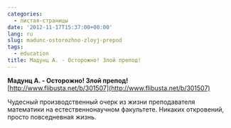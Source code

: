 ```yaml
---
categories:
  - листая-страницы
date: '2012-11-17T15:37:00+00:00'
lang: ru
slug: madunc-ostorozhno-zloyj-prepod
tags:
  - education
title: Мадунц А. - Осторожно! Злой препод!
---
```



**Мадунц А. - Осторожно! Злой препод!**  
[http://www.flibusta.net/b/301507](http://www.flibusta.net/b/301507)  

Чудесный производственный очерк из жизни преподавателя математики на естественнонаучном факультете. Никаких откровений, просто повседневная жизнь.